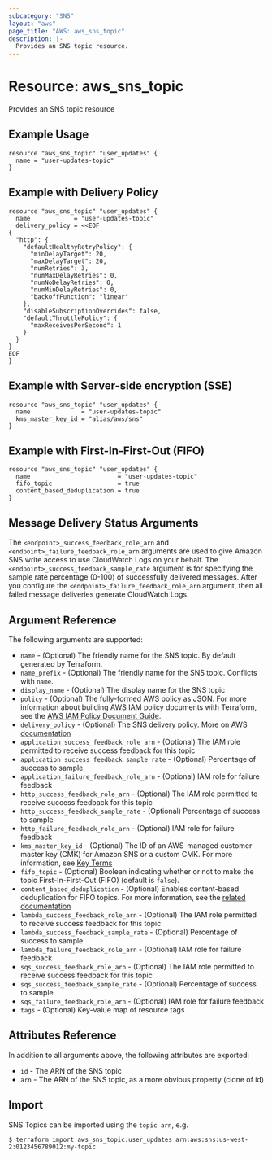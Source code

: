 ```yaml
---
subcategory: "SNS"
layout: "aws"
page_title: "AWS: aws_sns_topic"
description: |-
  Provides an SNS topic resource.
---
```


# Resource: aws_sns_topic

Provides an SNS topic resource

## Example Usage

```hcl
resource "aws_sns_topic" "user_updates" {
  name = "user-updates-topic"
}
```

## Example with Delivery Policy

```hcl
resource "aws_sns_topic" "user_updates" {
  name            = "user-updates-topic"
  delivery_policy = <<EOF
{
  "http": {
    "defaultHealthyRetryPolicy": {
      "minDelayTarget": 20,
      "maxDelayTarget": 20,
      "numRetries": 3,
      "numMaxDelayRetries": 0,
      "numNoDelayRetries": 0,
      "numMinDelayRetries": 0,
      "backoffFunction": "linear"
    },
    "disableSubscriptionOverrides": false,
    "defaultThrottlePolicy": {
      "maxReceivesPerSecond": 1
    }
  }
}
EOF
}
```

## Example with Server-side encryption (SSE)

```hcl
resource "aws_sns_topic" "user_updates" {
  name              = "user-updates-topic"
  kms_master_key_id = "alias/aws/sns"
}
```

## Example with First-In-First-Out (FIFO)

```hcl
resource "aws_sns_topic" "user_updates" {
  name                        = "user-updates-topic"
  fifo_topic                  = true
  content_based_deduplication = true
}
```

## Message Delivery Status Arguments

The `<endpoint>_success_feedback_role_arn` and `<endpoint>_failure_feedback_role_arn` arguments are used to give Amazon SNS write access to use CloudWatch Logs on your behalf. The `<endpoint>_success_feedback_sample_rate` argument is for specifying the sample rate percentage (0-100) of successfully delivered messages. After you configure the `<endpoint>_failure_feedback_role_arn` argument, then all failed message deliveries generate CloudWatch Logs.

## Argument Reference

The following arguments are supported:

- `name` - (Optional) The friendly name for the SNS topic. By default generated by Terraform.
- `name_prefix` - (Optional) The friendly name for the SNS topic. Conflicts with `name`.
- `display_name` - (Optional) The display name for the SNS topic
- `policy` - (Optional) The fully-formed AWS policy as JSON. For more information about building AWS IAM policy documents with Terraform, see the [AWS IAM Policy Document Guide](https://learn.hashicorp.com/terraform/aws/iam-policy).
- `delivery_policy` - (Optional) The SNS delivery policy. More on [AWS documentation](https://docs.aws.amazon.com/sns/latest/dg/DeliveryPolicies.html)
- `application_success_feedback_role_arn` - (Optional) The IAM role permitted to receive success feedback for this topic
- `application_success_feedback_sample_rate` - (Optional) Percentage of success to sample
- `application_failure_feedback_role_arn` - (Optional) IAM role for failure feedback
- `http_success_feedback_role_arn` - (Optional) The IAM role permitted to receive success feedback for this topic
- `http_success_feedback_sample_rate` - (Optional) Percentage of success to sample
- `http_failure_feedback_role_arn` - (Optional) IAM role for failure feedback
- `kms_master_key_id` - (Optional) The ID of an AWS-managed customer master key (CMK) for Amazon SNS or a custom CMK. For more information, see [Key Terms](https://docs.aws.amazon.com/sns/latest/dg/sns-server-side-encryption.html#sse-key-terms)
- `fifo_topic` - (Optional) Boolean indicating whether or not to make the topic First-In-First-Out (FIFO) (default is `false`).
- `content_based_deduplication` - (Optional) Enables content-based deduplication for FIFO topics. For more information, see the [related documentation](https://docs.aws.amazon.com/sns/latest/dg/fifo-message-dedup.html)
- `lambda_success_feedback_role_arn` - (Optional) The IAM role permitted to receive success feedback for this topic
- `lambda_success_feedback_sample_rate` - (Optional) Percentage of success to sample
- `lambda_failure_feedback_role_arn` - (Optional) IAM role for failure feedback
- `sqs_success_feedback_role_arn` - (Optional) The IAM role permitted to receive success feedback for this topic
- `sqs_success_feedback_sample_rate` - (Optional) Percentage of success to sample
- `sqs_failure_feedback_role_arn` - (Optional) IAM role for failure feedback
- `tags` - (Optional) Key-value map of resource tags

## Attributes Reference

In addition to all arguments above, the following attributes are exported:

- `id` - The ARN of the SNS topic
- `arn` - The ARN of the SNS topic, as a more obvious property (clone of id)

## Import

SNS Topics can be imported using the `topic arn`, e.g.

```
$ terraform import aws_sns_topic.user_updates arn:aws:sns:us-west-2:0123456789012:my-topic
```
